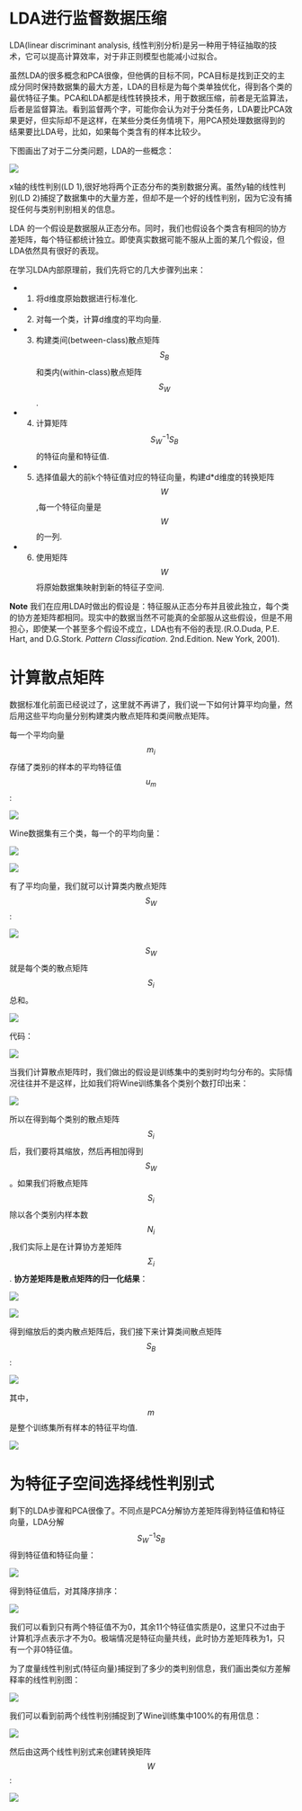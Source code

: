# LDA进行监督数据压缩

LDA(linear discriminant analysis, 线性判别分析)是另一种用于特征抽取的技术，它可以提高计算效率，对于非正则模型也能减小过拟合。

虽然LDA的很多概念和PCA很像，但他俩的目标不同，PCA目标是找到正交的主成分同时保持数据集的最大方差，LDA的目标是为每个类单独优化，得到各个类的最优特征子集。PCA和LDA都是线性转换技术，用于数据压缩，前者是无监算法，后者是监督算法。看到监督两个字，可能你会认为对于分类任务，LDA要比PCA效果更好，但实际却不是这样，在某些分类任务情境下，用PCA预处理数据得到的结果要比LDA号，比如，如果每个类含有的样本比较少。



下图画出了对于二分类问题，LDA的一些概念：

![](https://ooo.0o0.ooo/2016/06/24/576ce4747d450.png)



x轴的线性判别(LD 1),很好地将两个正态分布的类别数据分离。虽然y轴的线性判别(LD 2)捕捉了数据集中的大量方差，但却不是一个好的线性判别，因为它没有捕捉任何与类别判别相关的信息。



LDA 的一个假设是数据服从正态分布。同时，我们也假设各个类含有相同的协方差矩阵，每个特征都统计独立。即使真实数据可能不服从上面的某几个假设，但LDA依然具有很好的表现。


在学习LDA内部原理前，我们先将它的几大步骤列出来：
* 1. 将d维度原始数据进行标准化.
* 2. 对每一个类，计算d维度的平均向量.
* 3. 构建类间(between-class)散点矩阵$$S_{B}$$和类内(within-class)散点矩阵$$S_{W}$$.
* 4. 计算矩阵$$S_{W}^{-1}S_{B}$$的特征向量和特征值.
* 5. 选择值最大的前k个特征值对应的特征向量，构建d*d维度的转换矩阵$$W$$,每一个特征向量是$$W$$的一列.
* 6. 使用矩阵$$W$$将原始数据集映射到新的特征子空间.

**Note**   我们在应用LDA时做出的假设是：特征服从正态分布并且彼此独立，每个类的协方差矩阵都相同。现实中的数据当然不可能真的全部服从这些假设，但是不用担心，即使某一个甚至多个假设不成立，LDA也有不俗的表现.(R.O.Duda, P.E. Hart, and D.G.Stork. *Pattern Classification*. 2nd.Edition. New York, 2001).




# 计算散点矩阵

数据标准化前面已经说过了，这里就不再讲了，我们说一下如何计算平均向量，然后用这些平均向量分别构建类内散点矩阵和类间散点矩阵。

每一个平均向量$$m_{i}$$存储了类别i的样本的平均特征值$$u_{m}$$:



![](https://ooo.0o0.ooo/2016/06/24/576cf81b58b4d.png)

Wine数据集有三个类，每一个的平均向量：




![](https://ooo.0o0.ooo/2016/06/24/576cf85702d4d.png)





![](https://ooo.0o0.ooo/2016/06/24/576cf94e759d4.png)


有了平均向量，我们就可以计算类内散点矩阵$$S_{W}$$:

![](https://ooo.0o0.ooo/2016/06/24/576cf97a62714.png)

$$S_{W}$$就是每个类的散点矩阵$$S_{i}$$总和。

![](https://ooo.0o0.ooo/2016/06/24/576cf998c8d6b.png)



代码：


![](https://ooo.0o0.ooo/2016/06/24/576cfa97f09ee.png)



当我们计算散点矩阵时，我们做出的假设是训练集中的类别时均匀分布的。实际情况往往并不是这样，比如我们将Wine训练集各个类别个数打印出来：


![](https://ooo.0o0.ooo/2016/06/24/576cfb31c266f.png)

所以在得到每个类别的散点矩阵$$S_{i}$$后，我们要将其缩放，然后再相加得到$$S_{W}$$。如果我们将散点矩阵$$S_{i}$$除以各个类别内样本数$$N_{i}$$,我们实际上是在计算协方差矩阵$$\Sigma_{i}$$. **协方差矩阵是散点矩阵的归一化结果**：

![](https://ooo.0o0.ooo/2016/06/24/576cfbe871c14.png)

![](https://ooo.0o0.ooo/2016/06/24/576cfc82cd01f.png)


得到缩放后的类内散点矩阵后，我们接下来计算类间散点矩阵$$S_{B}$$:

![](https://ooo.0o0.ooo/2016/06/24/576cfcd0b45f6.png)

其中，$$m$$是整个训练集所有样本的特征平均值.


![](https://ooo.0o0.ooo/2016/06/24/576d213f4cc3b.png)






# 为特征子空间选择线性判别式


剩下的LDA步骤和PCA很像了。不同点是PCA分解协方差矩阵得到特征值和特征向量，LDA分解$$S_{W}^{-1}S_{B}$$得到特征值和特征向量：


![](https://ooo.0o0.ooo/2016/06/24/576d215eac03e.png)

得到特征值后，对其降序排序：


![](https://ooo.0o0.ooo/2016/06/24/576d217898800.png)


我们可以看到只有两个特征值不为0，其余11个特征值实质是0，这里只不过由于计算机浮点表示才不为0。极端情况是特征向量共线，此时协方差矩阵秩为1，只有一个非0特征值。


为了度量线性判别式(特征向量)捕捉到了多少的类判别信息，我们画出类似方差解释率的线性判别图：

![](https://ooo.0o0.ooo/2016/06/24/576d238216c32.png)



我们可以看到前两个线性判别捕捉到了Wine训练集中100%的有用信息：

![](https://ooo.0o0.ooo/2016/06/24/576d23d1144f3.png)

然后由这两个线性判别式来创建转换矩阵$$W$$:

![](https://ooo.0o0.ooo/2016/06/24/576d245b7115d.png)







